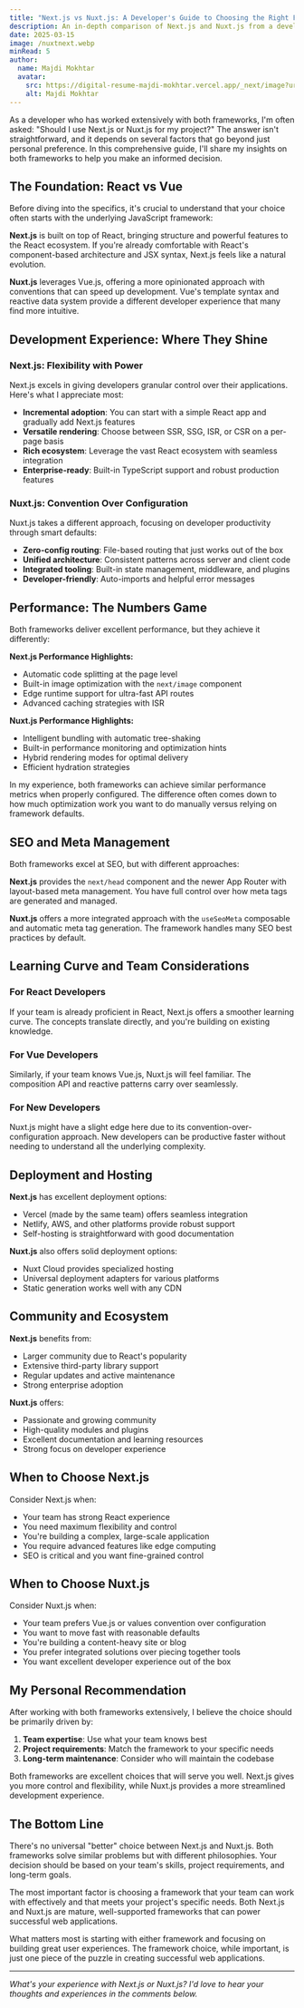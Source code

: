 ```yaml
---
title: "Next.js vs Nuxt.js: A Developer's Guide to Choosing the Right Framework"
description: An in-depth comparison of Next.js and Nuxt.js from a developer's perspective. Learn when to choose each framework based on team skills, project requirements, and long-term goals.
date: 2025-03-15
image: /nuxtnext.webp
minRead: 5
author:
  name: Majdi Mokhtar
  avatar:
    src: https://digital-resume-majdi-mokhtar.vercel.app/_next/image?url=%2Fmajdimokhtar.jpg&w=640&q=75
    alt: Majdi Mokhtar
---
```


As a developer who has worked extensively with both frameworks, I'm often asked: "Should I use Next.js or Nuxt.js for my project?" The answer isn't straightforward, and it depends on several factors that go beyond just personal preference. In this comprehensive guide, I'll share my insights on both frameworks to help you make an informed decision.

## The Foundation: React vs Vue

Before diving into the specifics, it's crucial to understand that your choice often starts with the underlying JavaScript framework:

**Next.js** is built on top of React, bringing structure and powerful features to the React ecosystem. If you're already comfortable with React's component-based architecture and JSX syntax, Next.js feels like a natural evolution.

**Nuxt.js** leverages Vue.js, offering a more opinionated approach with conventions that can speed up development. Vue's template syntax and reactive data system provide a different developer experience that many find more intuitive.

## Development Experience: Where They Shine

### Next.js: Flexibility with Power

Next.js excels in giving developers granular control over their applications. Here's what I appreciate most:

- **Incremental adoption**: You can start with a simple React app and gradually add Next.js features
- **Versatile rendering**: Choose between SSR, SSG, ISR, or CSR on a per-page basis
- **Rich ecosystem**: Leverage the vast React ecosystem with seamless integration
- **Enterprise-ready**: Built-in TypeScript support and robust production features

### Nuxt.js: Convention Over Configuration

Nuxt.js takes a different approach, focusing on developer productivity through smart defaults:

- **Zero-config routing**: File-based routing that just works out of the box
- **Unified architecture**: Consistent patterns across server and client code
- **Integrated tooling**: Built-in state management, middleware, and plugins
- **Developer-friendly**: Auto-imports and helpful error messages

## Performance: The Numbers Game

Both frameworks deliver excellent performance, but they achieve it differently:

**Next.js Performance Highlights:**

- Automatic code splitting at the page level
- Built-in image optimization with the `next/image` component
- Edge runtime support for ultra-fast API routes
- Advanced caching strategies with ISR

**Nuxt.js Performance Highlights:**

- Intelligent bundling with automatic tree-shaking
- Built-in performance monitoring and optimization hints
- Hybrid rendering modes for optimal delivery
- Efficient hydration strategies

In my experience, both frameworks can achieve similar performance metrics when properly configured. The difference often comes down to how much optimization work you want to do manually versus relying on framework defaults.

## SEO and Meta Management

Both frameworks excel at SEO, but with different approaches:

**Next.js** provides the `next/head` component and the newer App Router with layout-based meta management. You have full control over how meta tags are generated and managed.

**Nuxt.js** offers a more integrated approach with the `useSeoMeta` composable and automatic meta tag generation. The framework handles many SEO best practices by default.

## Learning Curve and Team Considerations

### For React Developers

If your team is already proficient in React, Next.js offers a smoother learning curve. The concepts translate directly, and you're building on existing knowledge.

### For Vue Developers

Similarly, if your team knows Vue.js, Nuxt.js will feel familiar. The composition API and reactive patterns carry over seamlessly.

### For New Developers

Nuxt.js might have a slight edge here due to its convention-over-configuration approach. New developers can be productive faster without needing to understand all the underlying complexity.

## Deployment and Hosting

**Next.js** has excellent deployment options:

- Vercel (made by the same team) offers seamless integration
- Netlify, AWS, and other platforms provide robust support
- Self-hosting is straightforward with good documentation

**Nuxt.js** also offers solid deployment options:

- Nuxt Cloud provides specialized hosting
- Universal deployment adapters for various platforms
- Static generation works well with any CDN

## Community and Ecosystem

**Next.js** benefits from:

- Larger community due to React's popularity
- Extensive third-party library support
- Regular updates and active maintenance
- Strong enterprise adoption

**Nuxt.js** offers:

- Passionate and growing community
- High-quality modules and plugins
- Excellent documentation and learning resources
- Strong focus on developer experience

## When to Choose Next.js

Consider Next.js when:

- Your team has strong React experience
- You need maximum flexibility and control
- You're building a complex, large-scale application
- You require advanced features like edge computing
- SEO is critical and you want fine-grained control

## When to Choose Nuxt.js

Consider Nuxt.js when:

- Your team prefers Vue.js or values convention over configuration
- You want to move fast with reasonable defaults
- You're building a content-heavy site or blog
- You prefer integrated solutions over piecing together tools
- You want excellent developer experience out of the box

## My Personal Recommendation

After working with both frameworks extensively, I believe the choice should be primarily driven by:

1. **Team expertise**: Use what your team knows best
2. **Project requirements**: Match the framework to your specific needs
3. **Long-term maintenance**: Consider who will maintain the codebase

Both frameworks are excellent choices that will serve you well. Next.js gives you more control and flexibility, while Nuxt.js provides a more streamlined development experience.

## The Bottom Line

There's no universal "better" choice between Next.js and Nuxt.js. Both frameworks solve similar problems but with different philosophies. Your decision should be based on your team's skills, project requirements, and long-term goals.

The most important factor is choosing a framework that your team can work with effectively and that meets your project's specific needs. Both Next.js and Nuxt.js are mature, well-supported frameworks that can power successful web applications.

What matters most is starting with either framework and focusing on building great user experiences. The framework choice, while important, is just one piece of the puzzle in creating successful web applications.

---

_What's your experience with Next.js or Nuxt.js? I'd love to hear your thoughts and experiences in the comments below._
